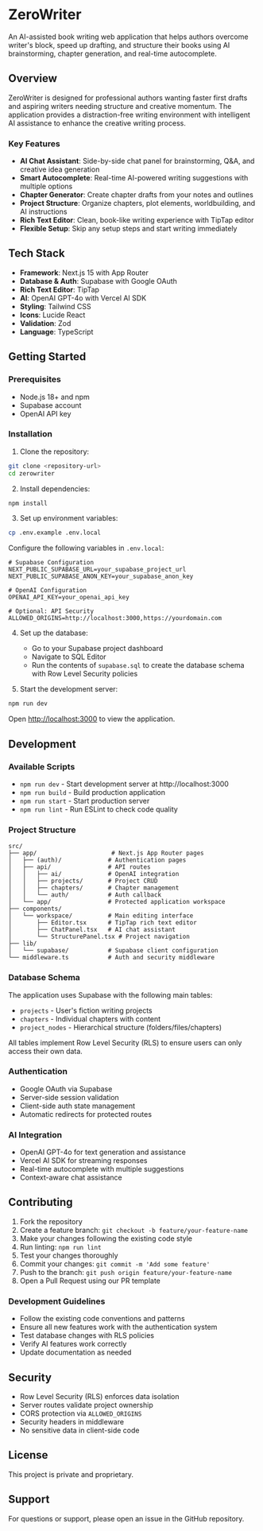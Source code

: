 # ZeroWriter

An AI-assisted book writing web application that helps authors overcome writer's block, speed up drafting, and structure their books using AI brainstorming, chapter generation, and real-time autocomplete.

## Overview

ZeroWriter is designed for professional authors wanting faster first drafts and aspiring writers needing structure and creative momentum. The application provides a distraction-free writing environment with intelligent AI assistance to enhance the creative writing process.

### Key Features

- **AI Chat Assistant**: Side-by-side chat panel for brainstorming, Q&A, and creative idea generation
- **Smart Autocomplete**: Real-time AI-powered writing suggestions with multiple options
- **Chapter Generator**: Create chapter drafts from your notes and outlines
- **Project Structure**: Organize chapters, plot elements, worldbuilding, and AI instructions
- **Rich Text Editor**: Clean, book-like writing experience with TipTap editor
- **Flexible Setup**: Skip any setup steps and start writing immediately

## Tech Stack

- **Framework**: Next.js 15 with App Router
- **Database & Auth**: Supabase with Google OAuth
- **Rich Text Editor**: TipTap
- **AI**: OpenAI GPT-4o with Vercel AI SDK
- **Styling**: Tailwind CSS
- **Icons**: Lucide React
- **Validation**: Zod
- **Language**: TypeScript

## Getting Started

### Prerequisites

- Node.js 18+ and npm
- Supabase account
- OpenAI API key

### Installation

1. Clone the repository:

```bash
git clone <repository-url>
cd zerowriter
```

2. Install dependencies:

```bash
npm install
```

3. Set up environment variables:

```bash
cp .env.example .env.local
```

Configure the following variables in `.env.local`:

```env
# Supabase Configuration
NEXT_PUBLIC_SUPABASE_URL=your_supabase_project_url
NEXT_PUBLIC_SUPABASE_ANON_KEY=your_supabase_anon_key

# OpenAI Configuration
OPENAI_API_KEY=your_openai_api_key

# Optional: API Security
ALLOWED_ORIGINS=http://localhost:3000,https://yourdomain.com
```

4. Set up the database:

   - Go to your Supabase project dashboard
   - Navigate to SQL Editor
   - Run the contents of `supabase.sql` to create the database schema with Row Level Security policies

5. Start the development server:

```bash
npm run dev
```

Open [http://localhost:3000](http://localhost:3000) to view the application.

## Development

### Available Scripts

- `npm run dev` - Start development server at http://localhost:3000
- `npm run build` - Build production application
- `npm run start` - Start production server
- `npm run lint` - Run ESLint to check code quality

### Project Structure

```
src/
├── app/                     # Next.js App Router pages
│   ├── (auth)/             # Authentication pages
│   ├── api/                # API routes
│   │   ├── ai/             # OpenAI integration
│   │   ├── projects/       # Project CRUD
│   │   ├── chapters/       # Chapter management
│   │   └── auth/           # Auth callback
│   └── app/                # Protected application workspace
├── components/
│   └── workspace/          # Main editing interface
│       ├── Editor.tsx      # TipTap rich text editor
│       ├── ChatPanel.tsx   # AI chat assistant
│       └── StructurePanel.tsx # Project navigation
├── lib/
│   └── supabase/           # Supabase client configuration
└── middleware.ts           # Auth and security middleware
```

### Database Schema

The application uses Supabase with the following main tables:

- `projects` - User's fiction writing projects
- `chapters` - Individual chapters with content
- `project_nodes` - Hierarchical structure (folders/files/chapters)

All tables implement Row Level Security (RLS) to ensure users can only access their own data.

### Authentication

- Google OAuth via Supabase
- Server-side session validation
- Client-side auth state management
- Automatic redirects for protected routes

### AI Integration

- OpenAI GPT-4o for text generation and assistance
- Vercel AI SDK for streaming responses
- Real-time autocomplete with multiple suggestions
- Context-aware chat assistance

## Contributing

1. Fork the repository
2. Create a feature branch: `git checkout -b feature/your-feature-name`
3. Make your changes following the existing code style
4. Run linting: `npm run lint`
5. Test your changes thoroughly
6. Commit your changes: `git commit -m 'Add some feature'`
7. Push to the branch: `git push origin feature/your-feature-name`
8. Open a Pull Request using our PR template

### Development Guidelines

- Follow the existing code conventions and patterns
- Ensure all new features work with the authentication system
- Test database changes with RLS policies
- Verify AI features work correctly
- Update documentation as needed

## Security

- Row Level Security (RLS) enforces data isolation
- Server routes validate project ownership
- CORS protection via `ALLOWED_ORIGINS`
- Security headers in middleware
- No sensitive data in client-side code

## License

This project is private and proprietary.

## Support

For questions or support, please open an issue in the GitHub repository.
